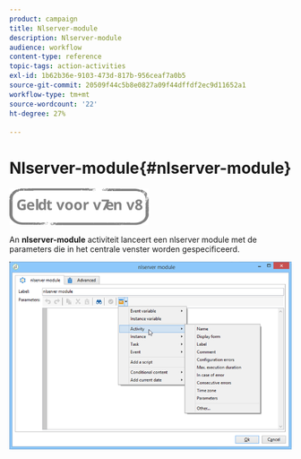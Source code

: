 ```yaml
---
product: campaign
title: Nlserver-module
description: Nlserver-module
audience: workflow
content-type: reference
topic-tags: action-activities
exl-id: 1b62b36e-9103-473d-817b-956ceaf7a0b5
source-git-commit: 20509f44c5b8e0827a09f44dffdf2ec9d11652a1
workflow-type: tm+mt
source-wordcount: '22'
ht-degree: 27%

---
```


# Nlserver-module{#nlserver-module}

![](../../assets/common.svg)

An **nlserver-module** activiteit lanceert een nlserver module met de parameters die in het centrale venster worden gespecificeerd.

![](assets/nlserver_module_edit.png)
